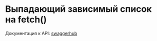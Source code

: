 # Выпадающий зависимый список на fetch()

Документация к API: [swaggerhub](https://app.swaggerhub.com/apis-docs/a-berezhkov/shop-api/1.0.0-oas3#/)